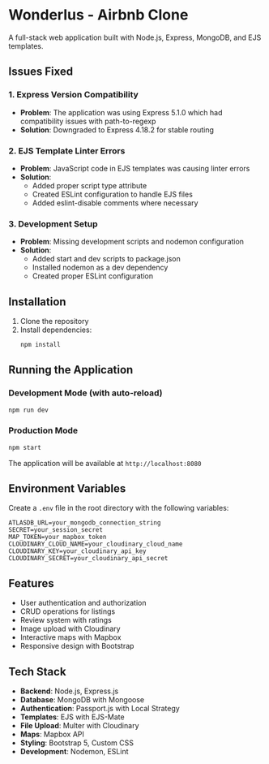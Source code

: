 # Wonderlus - Airbnb Clone

A full-stack web application built with Node.js, Express, MongoDB, and EJS templates.

## Issues Fixed

### 1. Express Version Compatibility
- **Problem**: The application was using Express 5.1.0 which had compatibility issues with path-to-regexp
- **Solution**: Downgraded to Express 4.18.2 for stable routing

### 2. EJS Template Linter Errors
- **Problem**: JavaScript code in EJS templates was causing linter errors
- **Solution**: 
  - Added proper script type attribute
  - Created ESLint configuration to handle EJS files
  - Added eslint-disable comments where necessary

### 3. Development Setup
- **Problem**: Missing development scripts and nodemon configuration
- **Solution**: 
  - Added start and dev scripts to package.json
  - Installed nodemon as a dev dependency
  - Created proper ESLint configuration

## Installation

1. Clone the repository
2. Install dependencies:
   ```bash
   npm install
   ```

## Running the Application

### Development Mode (with auto-reload)
```bash
npm run dev
```

### Production Mode
```bash
npm start
```

The application will be available at `http://localhost:8080`

## Environment Variables

Create a `.env` file in the root directory with the following variables:

```
ATLASDB_URL=your_mongodb_connection_string
SECRET=your_session_secret
MAP_TOKEN=your_mapbox_token
CLOUDINARY_CLOUD_NAME=your_cloudinary_cloud_name
CLOUDINARY_KEY=your_cloudinary_api_key
CLOUDINARY_SECRET=your_cloudinary_api_secret
```

## Features

- User authentication and authorization
- CRUD operations for listings
- Review system with ratings
- Image upload with Cloudinary
- Interactive maps with Mapbox
- Responsive design with Bootstrap

## Tech Stack

- **Backend**: Node.js, Express.js
- **Database**: MongoDB with Mongoose
- **Authentication**: Passport.js with Local Strategy
- **Templates**: EJS with EJS-Mate
- **File Upload**: Multer with Cloudinary
- **Maps**: Mapbox API
- **Styling**: Bootstrap 5, Custom CSS
- **Development**: Nodemon, ESLint 